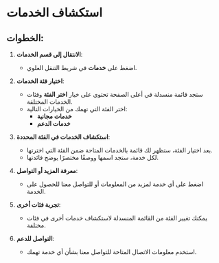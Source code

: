 # استكشاف الخدمات

## الخطوات:

1. **الانتقال إلى قسم الخدمات**:

   - اضغط على **خدمات** في شريط التنقل العلوي.

2. **اختيار فئة الخدمات**:

   - ستجد قائمة منسدلة في أعلى الصفحة تحتوي على خيار **اختر الفئة** وفئات الخدمات المختلفة.
   - اختر الفئة التي تهمك من الخيارات التالية:
     - **خدمات مجانية**
     - **خدمات الدعم**

3. **استكشاف الخدمات في الفئة المحددة**:

   - بعد اختيار الفئة، ستظهر لك قائمة بالخدمات المتاحة ضمن الفئة التي اخترتها.
   - لكل خدمة، ستجد اسمها ووصفًا مختصرًا يوضح فائدتها.

4. **معرفة المزيد أو التواصل**:

   - اضغط على أي خدمة لمزيد من المعلومات أو للتواصل معنا للحصول على الخدمة.

5. **تجربة فئات أخرى**:

   - يمكنك تغيير الفئة من القائمة المنسدلة لاستكشاف خدمات أخرى في فئات مختلفة.

6. **التواصل للدعم**:

   - استخدم معلومات الاتصال المتاحة للتواصل معنا بشأن أي خدمة تهمك.